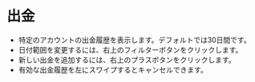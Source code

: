 # **出金**

- 特定のアカウントの出金履歴を表示します。デフォルトでは30日間です。
- 日付範囲を変更するには、右上のフィルターボタンをクリックします。
- 新しい出金を追加するには、右上のプラスボタンをクリックします。
- 有効な出金履歴を左にスワイプするとキャンセルできます。